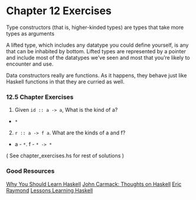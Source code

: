 # Chapter 12 Exercises

Type constructors (that is, higher-kinded types) are types that take more types as arguments

A lifted type, which includes any datatype you could define yourself, is any that can be inhabited by bottom. Lifted types are represented by a pointer and include most of the datatypes we’ve seen and most that you’re likely to encounter and use.

Data constructors really are functions. As it happens, they behave just like Haskell functions in that they are curried as well.

### 12.5 Chapter Exercises
1. Given `id :: a -> a`, What is the kind of a?
  -  `* `
2. `r :: a -> f a`. What are the kinds of a and f?
  - a - `*`. f - `* -> *`

( See chapter_exercises.hs for rest of solutions )

### Good Resources
[Why You Should Learn Haskell](https://www.reddit.com/r/haskell/comments/31tsru/why_should_i_learn_haskell/?st=ixl68qd6&sh=debe6220)
[John Carmack: Thoughts on Haskell](http://functionaltalks.org/2013/08/26/john-carmack-thoughts-on-haskell/)
[Eric Raymond](http://esr.ibiblio.org/?p=1796)
[Lessons Learning Haskell](http://dubhrosa.blogspot.co.uk/2012/12/lessons-learning-haskell.html)
